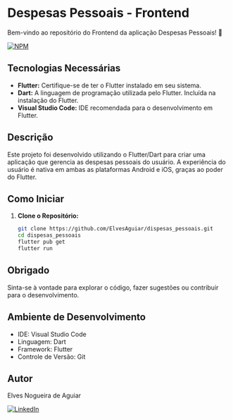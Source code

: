 # Despesas Pessoais - Frontend


Bem-vindo ao repositório do Frontend da aplicação Despesas Pessoais! 🚀

[![NPM](https://img.shields.io/npm/l/react)](https://github.com/ElvesAguiar/dscommerce/blob/main/LICENSE) 
## Tecnologias Necessárias

- **Flutter:** Certifique-se de ter o Flutter instalado em seu sistema.
- **Dart:** A linguagem de programação utilizada pelo Flutter. Incluída na instalação do Flutter.
- **Visual Studio Code:** IDE recomendada para o desenvolvimento em Flutter.

## Descrição

Este projeto foi desenvolvido utilizando o Flutter/Dart para criar uma aplicação que gerencia as despesas pessoais do usuário. A experiência do usuário é nativa em ambas as plataformas Android e iOS, graças ao poder do Flutter.

## Como Iniciar

1. **Clone o Repositório:**
   ```bash
   git clone https://github.com/ElvesAguiar/dispesas_pessoais.git
   cd dispesas_pessoais
   flutter pub get
   flutter run

## Obrigado
Sinta-se à vontade para explorar o código, fazer sugestões ou contribuir para o desenvolvimento.
## Ambiente de Desenvolvimento
- IDE: Visual Studio Code
- Linguagem: Dart
- Framework: Flutter
- Controle de Versão: Git

## Autor

Elves Nogueira de Aguiar

[![LinkedIn](https://img.shields.io/badge/LinkedIn-0077B5?style=for-the-badge&logo=linkedin&logoColor=white)](https://www.linkedin.com/in/elves-aguiar-91a1551a0/)
          

